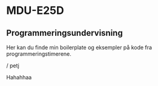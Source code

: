 # MDU-E25D

## Programmeringsundervisning

Her kan du finde min boilerplate og eksempler på kode fra programmeringstimerene.

/ petj

Hahahhaa
